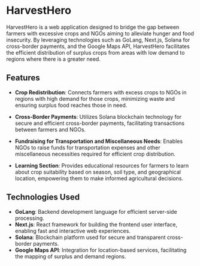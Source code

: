 # HarvestHero

HarvestHero is a web application designed to bridge the gap between farmers with excessive crops and NGOs aiming to alleviate hunger and food insecurity. By leveraging technologies such as GoLang, Next.js, Solana for cross-border payments, and the Google Maps API, HarvestHero facilitates the efficient distribution of surplus crops from areas with low demand to regions where there is a greater need.

## Features

- **Crop Redistribution**: Connects farmers with excess crops to NGOs in regions with high demand for those crops, minimizing waste and ensuring surplus food reaches those in need.

- **Cross-Border Payments**: Utilizes Solana blockchain technology for secure and efficient cross-border payments, facilitating transactions between farmers and NGOs.

- **Fundraising for Transportation and Miscellaneous Needs**: Enables NGOs to raise funds for transportation expenses and other miscellaneous necessities required for efficient crop distribution.

- **Learning Section**: Provides educational resources for farmers to learn about crop suitability based on season, soil type, and geographical location, empowering them to make informed agricultural decisions.

## Technologies Used

- **GoLang**: Backend development language for efficient server-side processing.
- **Next.js**: React framework for building the frontend user interface, enabling fast and interactive web experiences.
- **Solana**: Blockchain platform used for secure and transparent cross-border payments.
- **Google Maps API**: Integration for location-based services, facilitating the mapping of surplus and demand regions.
